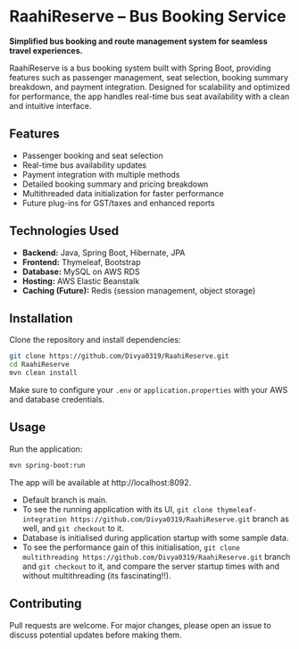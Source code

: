 # RaahiReserve – Bus Booking Service

**Simplified bus booking and route management system for seamless travel experiences.**

RaahiReserve is a bus booking system built with Spring Boot, providing features such as passenger management, seat selection, booking summary breakdown, and payment integration. Designed for scalability and optimized for performance, the app handles real-time bus seat availability with a clean and intuitive interface.

## Features
- Passenger booking and seat selection
- Real-time bus availability updates
- Payment integration with multiple methods
- Detailed booking summary and pricing breakdown
- Multithreaded data initialization for faster performance
- Future plug-ins for GST/taxes and enhanced reports

## Technologies Used
- **Backend:** Java, Spring Boot, Hibernate, JPA
- **Frontend:** Thymeleaf, Bootstrap
- **Database:** MySQL on AWS RDS
- **Hosting:** AWS Elastic Beanstalk
- **Caching (Future):** Redis (session management, object storage)

## Installation
Clone the repository and install dependencies:

```bash
git clone https://github.com/Divya0319/RaahiReserve.git
cd RaahiReserve
mvn clean install
```
Make sure to configure your `.env` or `application.properties` with your AWS and database credentials.

## Usage
Run the application:
```bash
mvn spring-boot:run
```

The app will be available at http://localhost:8092.

* Default branch is main.
* To see the running application with its UI, `git clone thymeleaf-integration https://github.com/Divya0319/RaahiReserve.git` branch as well, and `git checkout` to it.
* Database is initialised during application startup with some sample data.
* To see the performance gain of this initialisation, `git clone multithreading https://github.com/Divya0319/RaahiReserve.git` branch and `git checkout` to it, and compare the server startup times with and without multithreading (its fascinating!!).

## Contributing
Pull requests are welcome. For major changes, please open an issue to discuss potential updates before making them.
